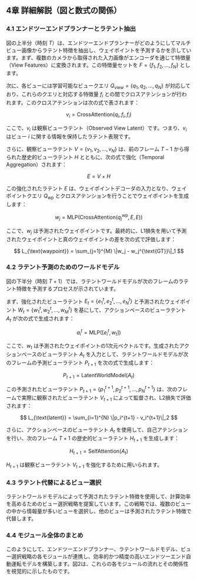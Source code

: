 ## 4章 詳細解説（図と数式の関係）

### 4.1 エンドツーエンドプランナーとラテント抽出

図の上半分（時刻 $T$）は、エンドツーエンドプランナーがどのようにしてマルチビュー画像からラテント特徴を抽出し、ウェイポイントを予測するかを示しています。まず、複数のカメラから取得された入力画像がエンコーダを通じて特徴量（View Features）に変換されます。この特徴量セットを $F = \{f_1, f_2, \dots, f_N\}$ とします。

次に、各ビューには学習可能なビュークエリ $Q_{\text{view}} = \{q_1, q_2, \dots, q_N\}$ が対応しており、これらのクエリと対応する特徴量 $f_i$ との間でクロスアテンションが行われます。このクロスアテンションは次の式で表されます：

$$ v_i = \text{CrossAttention}(q_i, f_i, f_i) $$

ここで、$v_i$ は観察ビューラテント（Observed View Latent）です。つまり、$v_i$ はビュー $i$ に関する情報を保持したラテント表現です。

さらに、観察ビューラテント $V = \{v_1, v_2, \dots, v_N\}$ は、前のフレーム $T-1$ から得られた歴史的ビューラテント $H$ とともに、次の式で強化（Temporal Aggregation）されます：

$$ E = V + H $$

この強化されたラテント $E$ は、ウェイポイントデコーダの入力となり、ウェイポイントクエリ $Q_{\text{wp}}$ とクロスアテンションを行うことでウェイポイントを生成します：

$$ w_j = \text{MLP}(\text{CrossAttention}(q_j^{\text{wp}}, E, E)) $$

ここで、$w_j$ は予測されたウェイポイントです。最終的に、L1損失を用いて予測されたウェイポイントと真のウェイポイントの差を次の式で評価します：

$$ L_{\text{waypoint}} = \sum_{j=1}^{M} \|w_j - w_j^{\text{GT}}\|_1 $$

### 4.2 ラテント予測のためのワールドモデル

図の下半分（時刻 $T+1$）では、ラテントワールドモデルが次のフレームのラテント特徴を予測するプロセスが示されています。

まず、強化されたビューラテント $E_t = \{e_1^t, e_2^t, \dots, e_N^t\}$ と予測されたウェイポイント $W_t = \{w_1^t, w_2^t, \dots, w_M^t\}$ を基にして、アクションベースのビューラテント $A_t$ が次の式で生成されます：

$$ a_i^t = \text{MLP}([e_i^t, w_t]) $$

ここで、$w_t$ は予測されたウェイポイントの1次元ベクトルです。生成されたアクションベースのビューラテント $A_t$ を入力として、ラテントワールドモデルが次のフレームの予測ビューラテント $P_{t+1}$ を次の式で生成します：

$$ P_{t+1} = \text{LatentWorldModel}(A_t) $$

この予測されたビューラテント $P_{t+1} = \{p_1^{t+1}, p_2^{t+1}, \dots, p_N^{t+1}\}$ は、次のフレームで実際に観察されたビューラテント $V_{t+1}$ によって監督され、L2損失で評価されます：

$$ L_{\text{latent}} = \sum_{i=1}^{N} \|p_i^{t+1} - v_i^{t+1}\|_2 $$

さらに、アクションベースのビューラテント $A_t$ を使用して、自己アテンションを行い、次のフレーム $T+1$ の歴史的ビューラテント $H_{t+1}$ を生成します：

$$ H_{t+1} = \text{SelfAttention}(A_t) $$

$H_{t+1}$ は観察ビューラテント $V_{t+1}$ を強化するために用いられます。

### 4.3 ラテント代替によるビュー選択

ラテントワールドモデルによって予測されたラテント特徴を使用して、計算効率を高めるためのビュー選択戦略を提案しています。この戦略では、複数のビューの中から情報量が多いビューを選択し、他のビューは予測されたラテント特徴で代替します。

### 4.4 モジュール全体のまとめ

このようにして、エンドツーエンドプランナー、ラテントワールドモデル、ビュー選択戦略の各モジュールが連携し、効率的かつ精度の高いエンドツーエンド自動運転モデルを構築します。図2は、これらの各モジュールの流れとその関係性を視覚的に示したものです。


